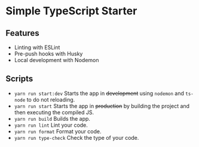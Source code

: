 # Simple TypeScript Starter

## Features
* Linting with ESLint
* Pre-push hooks with Husky
* Local development with Nodemon

## Scripts

* `yarn run start:dev`
  Starts the app in ~~development~~ using `nodemon` and `ts-node` to do not reloading.
* `yarn run start`
  Starts the app in ~~production~~ by building the project and then executing the compiled JS.
* `yarn run build`
  Builds the app.
* `yarn run lint`
  Lint your code.
* `yarn run format`
  Format your code.
* `yarn run type-check`
  Check the type of your code.

